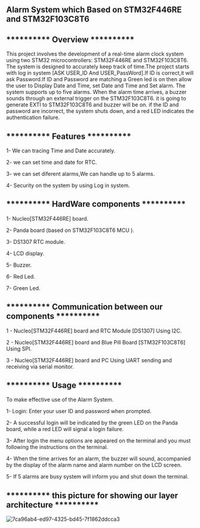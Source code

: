 ## Alarm System which Based on STM32F446RE and STM32F103C8T6

## **********  Overview  ********** 
This project involves the development of a real-time alarm clock 
system using two STM32 microcontrollers: STM32F446RE and STM32F103C8T6.
The system is designed to accurately keep track of time.The project starts
with log in system [ASK USER_ID And USER_PassWord].If ID is correct,it will 
ask Password.If ID and Password are matching a Green led is on then allow 
the user to Display Date and Time, set Date and Time and Set alarm.
The system supports up to five alarms. When the alarm time arrives, 
a buzzer sounds through an external trigger on the STM32F103C8T6.
it is going to generate EXTI to STM32F103C8T6 and buzzer will be on. 
if the ID and password are incorrect, the system shuts down, 
and a red LED indicates the authentication failure.

## **********  Features  ********** 

1- We can tracing Time and Date accurately.

2- we can set time and date for RTC.

3- we can set diferent alarms,We can handle up to 5 alarms.

4- Security on the system by using Log in system.

## **********  HardWare components  ********** 

1- Nucleo[STM32F446RE] board.

2- Panda board (based on STM32F103C8T6 MCU ).

3- DS1307 RTC module.

4- LCD display.

5- Buzzer.

6- Red Led.

7- Green Led.

## **********  Communication between our components  ********** 

1 - Nucleo[STM32F446RE] board and RTC Module [DS1307] Using I2C.

2 - Nucleo[STM32F446RE] board and Blue Pill Board [STM32F103C8T6] Using SPI.

3 - Nucleo[STM32F446RE] board and PC Using UART sending and receiving via serial monitor.

## **********  Usage ********** 

To make effective use of the Alarm System.

1- Login: Enter your user ID and password when prompted.

2- A successful login will be indicated by the green LED
on the Panda board, while a red LED will signal a login failure.

3- After login the menu options are appeared on the terminal and you must 
following the instructions on the terminal.

4- When the time arrives for an alarm, the buzzer will sound,
accompanied by the display of the alarm name and alarm number on the LCD screen.

5- If 5 alarms are busy system will inform you and shut down the terminal.

## **********  this picture for showing our layer architecture  ********** 

![7ca96ab4-ed97-4325-bd45-7f1862ddcca3](https://github.com/MohamedBedier/Alarm_System/assets/113776299/3d9f4d0b-d814-44f3-9ab1-aacdcf18c143)
